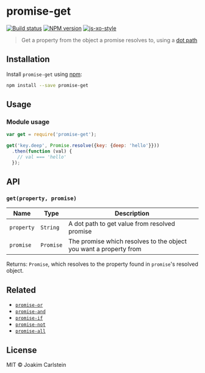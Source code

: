 # promise-get

[![Build status][travis-image]][travis-url] [![NPM version][npm-image]][npm-url] [![js-xo-style][codestyle-image]][codestyle-url]

> Get a property from the object a promise resolves to, using a [dot path](https://github.com/sindresorhus/dot-prop)

## Installation

Install `promise-get` using [npm](https://www.npmjs.com/):

```bash
npm install --save promise-get
```

## Usage

### Module usage

```javascript
var get = require('promise-get');

get('key.deep', Promise.resolve({key: {deep: 'hello'}}))
  .then(function (val) {
    // val === 'hello'
  });
```

## API

### `get(property, promise)`

| Name | Type | Description |
|------|------|-------------|
| `property` | `String`| A dot path to get value from resolved promise |
| `promise` | `Promise`| The promise which resolves to the object you want a property from |

Returns: `Promise`, which resolves to the property found in `promise`'s resolved object.

## Related

* [`promise-or`](https://github.com/joakimbeng/promise-or)
* [`promise-and`](https://github.com/joakimbeng/promise-and)
* [`promise-if`](https://github.com/joakimbeng/promise-if)
* [`promise-not`](https://github.com/joakimbeng/promise-not)
* [`promise-all`](https://github.com/joakimbeng/promise-all)

## License

MIT © Joakim Carlstein

[npm-url]: https://npmjs.org/package/promise-get
[npm-image]: https://badge.fury.io/js/promise-get.svg
[travis-url]: https://travis-ci.org/joakimbeng/promise-get
[travis-image]: https://travis-ci.org/joakimbeng/promise-get.svg?branch=master
[codestyle-url]: https://github.com/sindresorhus/xo
[codestyle-image]: https://img.shields.io/badge/code%20style-xo-brightgreen.svg?style=flat
